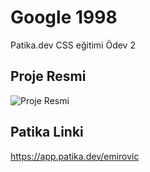 # Google 1998

Patika.dev CSS eğitimi Ödev 2

## Proje Resmi

![Proje Resmi](https://github.com/IEmirovic/dorduncuduvar/blob/main/img/google1998index.png)

## Patika Linki

https://app.patika.dev/emirovic
